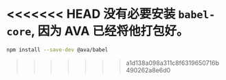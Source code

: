 <<<<<<< HEAD
没有必要安装 `babel-core`, 因为 AVA 已经将他打包好。
=======
```sh
npm install --save-dev @ava/babel
```
>>>>>>> a1d138a098a311c8f6319650716b490262a8e6d0

